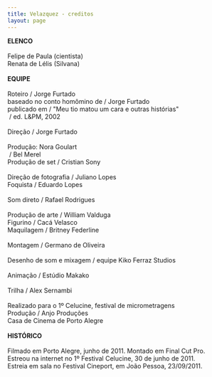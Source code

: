 ```yaml
---
title: Velazquez - creditos
layout: page
---
```

**ELENCO**\
\
Felipe de Paula (cientista)\
Renata de Lélis (Silvana)\
\
**EQUIPE**\
\
Roteiro / Jorge Furtado\
baseado no conto homômino de / Jorge Furtado\
publicado em / "Meu tio matou um cara e outras histórias"\
 / ed. L&PM, 2002\
\
Direção / Jorge Furtado\
\
Produção: Nora Goulart\
 / Bel Merel\
Produção de set / Cristian Sony\
\
Direção de fotografia / Juliano Lopes\
Foquista / Eduardo Lopes\
\
Som direto / Rafael Rodrigues\
\
Produção de arte / William Valduga\
Figurino / Cacá Velasco\
Maquilagem / Britney Federline\
\
Montagem / Germano de Oliveira\
\
Desenho de som e mixagem / equipe Kiko Ferraz Studios\
\
Animação / Estúdio Makako\
\
Trilha / Alex Sernambi\
\
Realizado para o 1º Celucine, festival de micrometragens\
Produção / Anjo Produções\
Casa de Cinema de Porto Alegre\
\
**HISTÓRICO**\
\
Filmado em Porto Alegre, junho de 2011. Montado em Final Cut Pro.\
Estreou na internet no 1º Festival Celucine, 30 de junho de 2011.\
Estreia em sala no Festival Cineport, em João Pessoa, 23/09/2011.